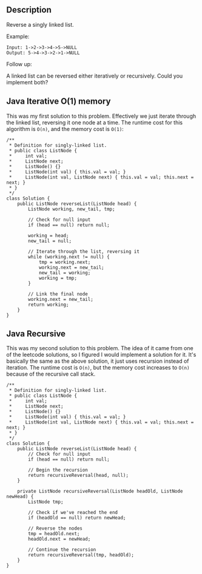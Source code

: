 ## Description

Reverse a singly linked list.

Example:

```
Input: 1->2->3->4->5->NULL
Output: 5->4->3->2->1->NULL
```

Follow up:

A linked list can be reversed either iteratively or recursively. Could you implement both?


## Java Iterative O(1) memory

This was my first solution to this problem. Effectively we just iterate through the linked list, reversing it one node at a time. The runtime cost for this algorithm is `O(n)`, and the memory cost is `O(1)`:

```
/**
 * Definition for singly-linked list.
 * public class ListNode {
 *     int val;
 *     ListNode next;
 *     ListNode() {}
 *     ListNode(int val) { this.val = val; }
 *     ListNode(int val, ListNode next) { this.val = val; this.next = next; }
 * }
 */
class Solution {
    public ListNode reverseList(ListNode head) {
        ListNode working, new_tail, tmp;
        
        // Check for null input
        if (head == null) return null;
        
        working = head;
        new_tail = null;
        
        // Iterate through the list, reversing it
        while (working.next != null) {
            tmp = working.next;
            working.next = new_tail;
            new_tail = working;
            working = tmp;
        }
        
        // Link the final node
        working.next = new_tail;
        return working;
    }
}
```

## Java Recursive

This was my second solution to this problem. The idea of it came from one of the leetcode solutions, so I figured I would implement a solution for it. It's basically the same as the above solution, it just uses recursion instead of iteration. The runtime cost is `O(n)`, but the memory cost increases to `O(n)` because of the recursive call stack.

```
/**
 * Definition for singly-linked list.
 * public class ListNode {
 *     int val;
 *     ListNode next;
 *     ListNode() {}
 *     ListNode(int val) { this.val = val; }
 *     ListNode(int val, ListNode next) { this.val = val; this.next = next; }
 * }
 */
class Solution {
    public ListNode reverseList(ListNode head) {
        // Check for null input
        if (head == null) return null;
        
        // Begin the recursion
        return recursiveReversal(head, null);
    }
    
    private ListNode recursiveReversal(ListNode headOld, ListNode newHead) {
        ListNode tmp;
        
        // Check if we've reached the end
        if (headOld == null) return newHead;
        
        // Reverse the nodes
        tmp = headOld.next;
        headOld.next = newHead;
        
        // Continue the recursion
        return recursiveReversal(tmp, headOld);
    }
}
```
